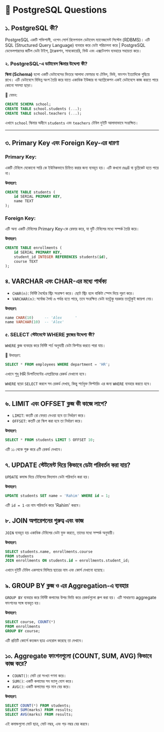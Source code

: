 # 📘 PostgreSQL Questions 

## ১. PostgreSQL কী?
PostgreSQL একটি শক্তিশালী, ওপেন সোর্স রিলেশনাল ডেটাবেস ম্যানেজমেন্ট সিস্টেম (RDBMS)। এটি SQL (Structured Query Language) ব্যবহার করে ডেটা পরিচালনা করে | PostgreSQL ডেভেলপারদের জটিল ডেটা টাইপ, ট্রাঞ্জেকশন, সাবকোয়েরি, ভিউ এবং এক্সটেনশন ব্যবহারে সহায়তা করে।

### ২. PostgreSQL-এ ডাটাবেস স্কিমার উদ্দেশ্য কী?

**স্কিমা (Schema)** হলো একটি ডেটাবেসের ভিতরে আলাদা ফোল্ডার যা টেবিল, ভিউ, ফাংশন ইত্যাদিকে গুছিয়ে রাখে। এটি ডেটাবেসে বিভিন্ন অংশ তৈরি করে যাতে একাধিক ইউজার বা অ্যাপ্লিকেশন একই ডেটাবেসে কাজ করতে পারে কোনো সমস্যা ছাড়া।

🔸 যেমন:

```sql
CREATE SCHEMA school;
CREATE TABLE school.students (...);
CREATE TABLE school.teachers (...);
```

এখানে `school` স্কিমার অধীনে `students` এবং `teachers` টেবিল দুইটি আলাদাভাবে সংরক্ষিত।

---

## ৩. Primary Key এবং Foreign Key-এর ধারণা

### Primary Key:
একটি টেবিলে যেকোনো সারি কে ইউনিকভাবে চিহ্নিত করার জন্য ব্যবহৃত হয়। এটি কখনো null বা ডুপ্লিকেট হতে পারে না।

**উদাহরণ:**
```sql
CREATE TABLE students (
    id SERIAL PRIMARY KEY,
    name TEXT
);
```

### Foreign Key:
এটি অন্য একটি টেবিলের Primary Key-কে রেফার করে, যা দুটি টেবিলের মধ্যে সম্পর্ক তৈরি করে।

**উদাহরণ:**
```sql
CREATE TABLE enrollments (
    id SERIAL PRIMARY KEY,
    student_id INTEGER REFERENCES students(id),
    course TEXT
);
```

## ৪. VARCHAR এবং CHAR-এর মধ্যে পার্থক্য

- `CHAR(n)`: নির্দিষ্ট দৈর্ঘ্যের স্ট্রিং সংরক্ষণ করে। ছোট স্ট্রিং হলে বাকিটা স্পেস দিয়ে পূরণ করে।
- `VARCHAR(n)`: সর্বোচ্চ দৈর্ঘ্য `n` পর্যন্ত হতে পারে, তবে সংরক্ষিত ডেটা যতটুকু দরকার ততটুকুই জায়গা নেয়।

**উদাহরণ:**
```sql
name CHAR(10)     -- 'Alex      '
name VARCHAR(10)  -- 'Alex'
```

### ৫. SELECT স্টেটমেন্টে WHERE ক্লজের উদ্দেশ্য কী?

`WHERE` ক্লজ ব্যবহার করে নির্দিষ্ট শর্ত অনুযায়ী ডেটা ফিল্টার করতে পারা যায়।

🔹 উদাহরণ:

```sql
SELECT * FROM employees WHERE department = 'HR';
```

এখানে শুধু HR ডিপার্টমেন্টের এমপ্লয়িদের রেকর্ড দেখানো হবে।

`WHERE` ছাড়া `SELECT` করলে সব রেকর্ড দেখায়, কিন্তু শর্তযুক্ত ফিল্টারিং এর জন্য `WHERE` ব্যবহার করতে হবে।

---

## ৬. LIMIT এবং OFFSET ক্লজ কী কাজে লাগে?
- `LIMIT`: কতটি রো ফেরত দেওয়া হবে তা নির্ধারণ করে।
- `OFFSET`: কতটি রো স্কিপ করা হবে তা নির্ধারণ করে।

**উদাহরণ:**
```sql
SELECT * FROM students LIMIT 5 OFFSET 10;
```
এটি ১১ থেকে শুরু করে ৫টি রেকর্ড দেখাবে।

## ৭. UPDATE স্টেটমেন্ট দিয়ে কিভাবে ডেটা পরিবর্তন করা যায়?
`UPDATE` কমান্ড দিয়ে টেবিলের বিদ্যমান ডেটা পরিবর্তন করা হয়।

**উদাহরণ:**
```sql
UPDATE students SET name = 'Rahim' WHERE id = 1;
```
এটি `id = 1` এর নাম পরিবর্তন করে 'Rahim' করবে।

## ৮. JOIN অপারেশনের গুরুত্ব এবং কাজ
`JOIN` ব্যবহৃত হয় একাধিক টেবিলের ডেটা যুক্ত করতে, তাদের মধ্যে সম্পর্ক অনুযায়ী।

**উদাহরণ:**
```sql
SELECT students.name, enrollments.course
FROM students
JOIN enrollments ON students.id = enrollments.student_id;
```
এখানে দুইটি টেবিল একসাথে মিলিয়ে ছাত্রের নাম এবং কোর্স দেখানো হয়েছে।

## ৯. GROUP BY ক্লজ ও এর Aggregation-এ ব্যবহার
`GROUP BY` ব্যবহার করে নির্দিষ্ট কলামের উপর ভিত্তি করে রেকর্ডগুলো গ্রুপ করা হয়। এটি সাধারণত aggregate ফাংশনের সঙ্গে ব্যবহৃত হয়।

**উদাহরণ:**
```sql
SELECT course, COUNT(*)
FROM enrollments
GROUP BY course;
```
এটি প্রতিটি কোর্সে কতজন ছাত্র এনরোল করেছে তা দেখাবে।

## ১০. Aggregate ফাংশনগুলো (COUNT, SUM, AVG) কিভাবে কাজ করে?

- `COUNT()`: মোট রো সংখ্যা গণনা করে।
- `SUM()`: একটি কলামের সব ভ্যালু যোগ করে।
- `AVG()`: একটি কলামের গড় মান বের করে।

**উদাহরণ:**
```sql
SELECT COUNT(*) FROM students;
SELECT SUM(marks) FROM results;
SELECT AVG(marks) FROM results;
```
এই কমান্ডগুলো মোট ছাত্র, মোট নম্বর, এবং গড় নম্বর বের করবে।
